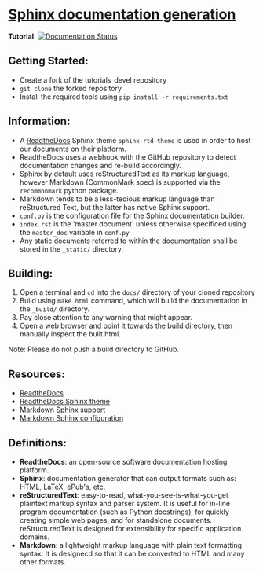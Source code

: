 # [Sphinx documentation generation](http://www.sphinx-doc.org/en/master/)

**Tutorial**: [![Documentation Status](https://readthedocs.org/projects/casper-tutorials/badge/?version=tutorials_rework)](https://casper-tutorials.readthedocs.io/en/tutorials_rework/?badge=tutorials_rework)

## Getting Started:
- Create a fork of the tutorials_devel repository
- `git clone` the forked repository
- Install the required tools using `pip install -r requirements.txt`

## Information:
- A [ReadtheDocs](https://readthedocs.org/) Sphinx theme `sphinx-rtd-theme` is used in order to host our documents on their platform.
- ReadtheDocs uses a webhook with the GitHub repository to detect documentation changes and re-build accordingly.
- Sphinx by default uses reStructuredText as its markup language, however Markdown (CommonMark spec) is supported via the `recommonmark` python package.
- Markdown tends to be a less-tedious markup language than reStructured Text, but the latter has native Sphinx support.
- `conf.py` is the configuration file for the Sphinx documentation builder.
- `index.rst` is the 'master document' unless otherwise specificed using the `master_doc` variable in `conf.py`
- Any static documents referred to within the documentation shall be stored in the `_static/` directory.

## Building:
1. Open a terminal and `cd` into the `docs/` directory of your cloned repository
2. Build using `make html` command, which will build the documentation in the `_build/` directory.
3. Pay close attention to any warning that might appear.
4. Open a web browser and point it towards the build directory, then manually inspect the built html.

Note: Please do not push a build directory to GitHub.

## Resources:
- [ReadtheDocs](https://readthedocs.org/)
- [ReadtheDocs Sphinx theme](https://github.com/rtfd/sphinx_rtd_theme)
- [Markdown Sphinx support](https://github.com/rtfd/recommonmark)
- [Markdown Sphinx configuration](http://www.sphinx-doc.org/en/master/usage/markdown.html)

## Definitions:
- **ReadtheDocs**: an open-source software documentation hosting platform.
- **Sphinx**: documentation generator that can output formats such as: HTML, LaTeX, ePub's, etc.
- **reStructuredText**: easy-to-read, what-you-see-is-what-you-get plaintext markup syntax and parser system. It is useful for in-line program documentation (such as Python docstrings), for quickly creating simple web pages, and for standalone documents. reStructuredText is designed for extensibility for specific application domains.
- **Markdown**: a lightweight markup language with plain text formatting syntax. It is designecd so that it can be converted to HTML and many other formats.